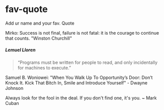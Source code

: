 # fav-quote

Add ur name and your fav. Quote


Mirko: Success is not final, failure is not fatal: it is the courage to continue that counts. "Winston Churchill"

##### Lemuel Lloren

> “Programs must be written for people to read, and only incidentally for machines to execute.”

Samuel B. Woniowei: "When You Walk Up To Opportunity’s Door: Don’t Knock It. Kick That Bitch In, Smile and Introduce Yourself" 
                      - Dwayne Johnson 
                   
Always look for the fool in the deal. If you don't find one, it's you. ~ Mark Cuban

